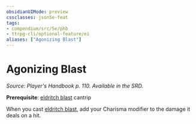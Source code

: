 ```yaml
---
obsidianUIMode: preview
cssclasses: json5e-feat
tags:
- compendium/src/5e/phb
- ttrpg-cli/optional-feature/ei
aliases: ["Agonizing Blast"]
---
```

# Agonizing Blast
*Source: Player's Handbook p. 110. Available in the SRD.*  

**Prerequisite**: [eldritch blast](compendium/spells/eldritch-blast.md) cantrip

When you cast [eldritch blast](compendium/spells/eldritch-blast.md), add your Charisma modifier to the damage it deals on a hit.